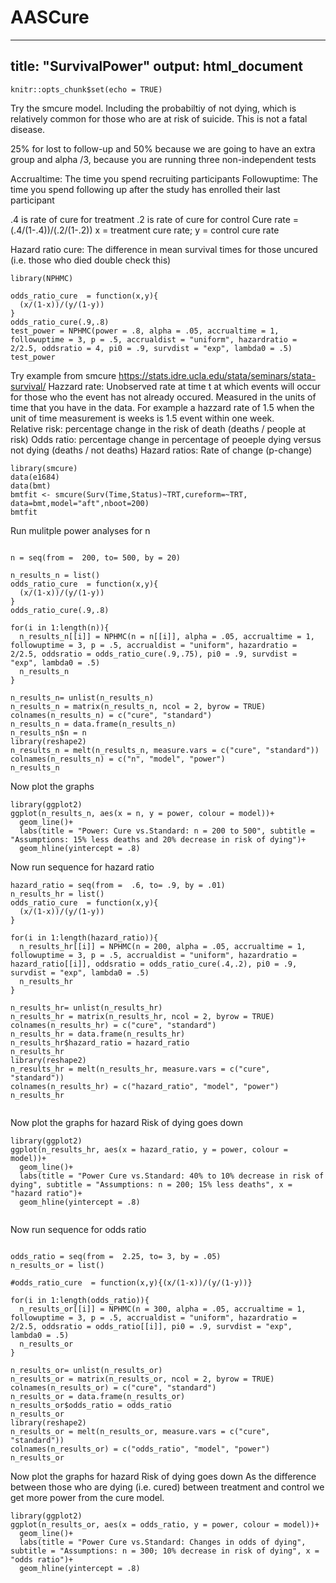 # AASCure
---
title: "SurvivalPower"
output: html_document
---

```{r setup, include=FALSE}
knitr::opts_chunk$set(echo = TRUE)
```
Try the smcure model.  Including the probabiltiy of not dying, which is relatively common for those who are at risk of suicide.  This is not a fatal disease.  

25% for lost to follow-up and 50% because we are going to have an extra group and alpha /3, because you are running three non-independent tests

Accrualtime: The time you spend recruiting participants
Followuptime: The time you spend following up after the study has enrolled their last participant

.4 is rate of cure for treatment .2 is rate of cure for control
Cure rate = (.4/(1-.4))/(.2/(1-.2))
x = treatment cure rate; y = control cure rate

Hazard ratio cure: The difference in mean survival times for those uncured (i.e. those who died double check this) 

```{r}
library(NPHMC)

odds_ratio_cure  = function(x,y){
  (x/(1-x))/(y/(1-y))
}
odds_ratio_cure(.9,.8)
test_power = NPHMC(power = .8, alpha = .05, accrualtime = 1, followuptime = 3, p = .5, accrualdist = "uniform", hazardratio = 2/2.5, oddsratio = 4, pi0 = .9, survdist = "exp", lambda0 = .5)
test_power
```
Try example from smcure
https://stats.idre.ucla.edu/stata/seminars/stata-survival/
Hazzard rate: Unobserved rate at time t at which events will occur for those who the event has not already occured.  Measured in the units of time that you have in the data.  For example a hazzard rate of 1.5 when the unit of time measurement is weeks is 1.5 event within one week.   
Relative risk: percentage change in the risk of death (deaths / people at risk)
Odds ratio: percentage change in percentage of peoeple dying versus not dying (deaths / not deaths)
Hazard ratios: Rate of change (p-change)

```{r}
library(smcure)
data(e1684)
data(bmt)
bmtfit <- smcure(Surv(Time,Status)~TRT,cureform=~TRT,
data=bmt,model="aft",nboot=200)
bmtfit

```
Run mulitple power analyses for n
```{r}

n = seq(from =  200, to= 500, by = 20)

n_results_n = list()
odds_ratio_cure  = function(x,y){
  (x/(1-x))/(y/(1-y))
}
odds_ratio_cure(.9,.8)

for(i in 1:length(n)){
  n_results_n[[i]] = NPHMC(n = n[[i]], alpha = .05, accrualtime = 1, followuptime = 3, p = .5, accrualdist = "uniform", hazardratio = 2/2.5, oddsratio = odds_ratio_cure(.9,.75), pi0 = .9, survdist = "exp", lambda0 = .5)
  n_results_n
}

n_results_n= unlist(n_results_n)
n_results_n = matrix(n_results_n, ncol = 2, byrow = TRUE)
colnames(n_results_n) = c("cure", "standard")
n_results_n = data.frame(n_results_n)
n_results_n$n = n
library(reshape2)
n_results_n = melt(n_results_n, measure.vars = c("cure", "standard"))
colnames(n_results_n) = c("n", "model", "power") 
n_results_n
```
Now plot the graphs
```{r}
library(ggplot2)
ggplot(n_results_n, aes(x = n, y = power, colour = model))+
  geom_line()+
  labs(title = "Power: Cure vs.Standard: n = 200 to 500", subtitle = "Assumptions: 15% less deaths and 20% decrease in risk of dying")+
  geom_hline(yintercept = .8)

```
Now run sequence for hazard ratio
```{r}
hazard_ratio = seq(from =  .6, to= .9, by = .01)
n_results_hr = list()
odds_ratio_cure  = function(x,y){
  (x/(1-x))/(y/(1-y))
}

for(i in 1:length(hazard_ratio)){
  n_results_hr[[i]] = NPHMC(n = 200, alpha = .05, accrualtime = 1, followuptime = 3, p = .5, accrualdist = "uniform", hazardratio = hazard_ratio[[i]], oddsratio = odds_ratio_cure(.4,.2), pi0 = .9, survdist = "exp", lambda0 = .5)
  n_results_hr
}

n_results_hr= unlist(n_results_hr)
n_results_hr = matrix(n_results_hr, ncol = 2, byrow = TRUE)
colnames(n_results_hr) = c("cure", "standard")
n_results_hr = data.frame(n_results_hr)
n_results_hr$hazard_ratio = hazard_ratio
n_results_hr
library(reshape2)
n_results_hr = melt(n_results_hr, measure.vars = c("cure", "standard"))
colnames(n_results_hr) = c("hazard_ratio", "model", "power") 
n_results_hr


```
Now plot the graphs for hazard
Risk of dying goes down
```{r}
library(ggplot2)
ggplot(n_results_hr, aes(x = hazard_ratio, y = power, colour = model))+
  geom_line()+
  labs(title = "Power Cure vs.Standard: 40% to 10% decrease in risk of dying", subtitle = "Assumptions: n = 200; 15% less deaths", x = "hazard ratio")+
  geom_hline(yintercept = .8)


```
Now run sequence for odds ratio
```{r}

odds_ratio = seq(from =  2.25, to= 3, by = .05)
n_results_or = list()

#odds_ratio_cure  = function(x,y){(x/(1-x))/(y/(1-y))}

for(i in 1:length(odds_ratio)){
  n_results_or[[i]] = NPHMC(n = 300, alpha = .05, accrualtime = 1, followuptime = 3, p = .5, accrualdist = "uniform", hazardratio = 2/2.5, oddsratio = odds_ratio[[i]], pi0 = .9, survdist = "exp", lambda0 = .5)
  n_results_or
}

n_results_or= unlist(n_results_or)
n_results_or = matrix(n_results_or, ncol = 2, byrow = TRUE)
colnames(n_results_or) = c("cure", "standard")
n_results_or = data.frame(n_results_or)
n_results_or$odds_ratio = odds_ratio
n_results_or
library(reshape2)
n_results_or = melt(n_results_or, measure.vars = c("cure", "standard"))
colnames(n_results_or) = c("odds_ratio", "model", "power") 
n_results_or
```
Now plot the graphs for hazard
Risk of dying goes down
As the difference between those who are dying (i.e. cured) between treatment and control we get more power from the cure model.
```{r}
library(ggplot2)
ggplot(n_results_or, aes(x = odds_ratio, y = power, colour = model))+
  geom_line()+
  labs(title = "Power Cure vs.Standard: Changes in odds of dying", subtitle = "Assumptions: n = 300; 10% decrease in risk of dying", x = "odds ratio")+
  geom_hline(yintercept = .8)

```

